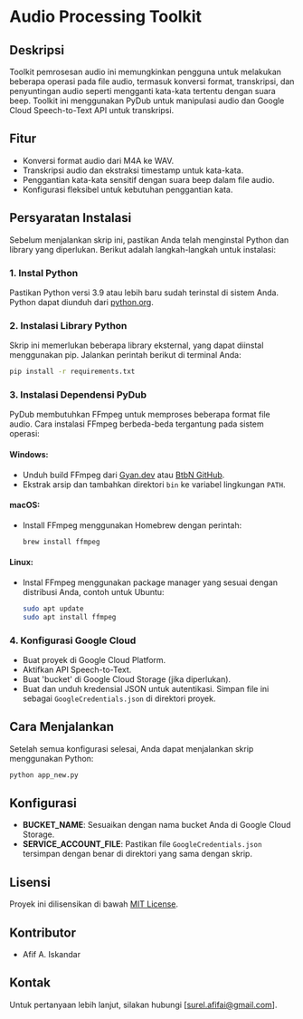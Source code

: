 # Audio Processing Toolkit

## Deskripsi
Toolkit pemrosesan audio ini memungkinkan pengguna untuk melakukan beberapa operasi pada file audio, termasuk konversi format, transkripsi, dan penyuntingan audio seperti mengganti kata-kata tertentu dengan suara beep. Toolkit ini menggunakan PyDub untuk manipulasi audio dan Google Cloud Speech-to-Text API untuk transkripsi.

## Fitur
- Konversi format audio dari M4A ke WAV.
- Transkripsi audio dan ekstraksi timestamp untuk kata-kata.
- Penggantian kata-kata sensitif dengan suara beep dalam file audio.
- Konfigurasi fleksibel untuk kebutuhan penggantian kata.

## Persyaratan Instalasi
Sebelum menjalankan skrip ini, pastikan Anda telah menginstal Python dan library yang diperlukan. Berikut adalah langkah-langkah untuk instalasi:

### 1. Instal Python
   Pastikan Python versi 3.9 atau lebih baru sudah terinstal di sistem Anda. Python dapat diunduh dari [python.org](https://python.org).

### 2. Instalasi Library Python
   Skrip ini memerlukan beberapa library eksternal, yang dapat diinstal menggunakan pip. Jalankan perintah berikut di terminal Anda:
   ```bash
   pip install -r requirements.txt
   ```
### 3. Instalasi Dependensi PyDub
PyDub membutuhkan FFmpeg untuk memproses beberapa format file audio. Cara instalasi FFmpeg berbeda-beda tergantung pada sistem operasi:

#### Windows:
  - Unduh build FFmpeg dari [Gyan.dev](https://www.gyan.dev/ffmpeg/builds/) atau [BtbN GitHub](https://github.com/BtbN/FFmpeg-Builds/releases).
  - Ekstrak arsip dan tambahkan direktori `bin` ke variabel lingkungan `PATH`.

#### macOS:
  - Install FFmpeg menggunakan Homebrew dengan perintah:
    ```bash
    brew install ffmpeg
    ```

#### Linux:
  - Instal FFmpeg menggunakan package manager yang sesuai dengan distribusi Anda, contoh untuk Ubuntu:
    ```bash
    sudo apt update
    sudo apt install ffmpeg
    ```

### 4. Konfigurasi Google Cloud
   - Buat proyek di Google Cloud Platform.
   - Aktifkan API Speech-to-Text.
   - Buat 'bucket' di Google Cloud Storage (jika diperlukan).
   - Buat dan unduh kredensial JSON untuk autentikasi. Simpan file ini sebagai `GoogleCredentials.json` di direktori proyek.

## Cara Menjalankan
Setelah semua konfigurasi selesai, Anda dapat menjalankan skrip menggunakan Python:

```bash
python app_new.py
```

## Konfigurasi
- **BUCKET_NAME**: Sesuaikan dengan nama bucket Anda di Google Cloud Storage.
- **SERVICE_ACCOUNT_FILE**: Pastikan file `GoogleCredentials.json` tersimpan dengan benar di direktori yang sama dengan skrip.

## Lisensi
Proyek ini dilisensikan di bawah [MIT License](https://opensource.org/licenses/MIT).

## Kontributor
- Afif A. Iskandar

## Kontak
Untuk pertanyaan lebih lanjut, silakan hubungi [surel.afifai@gmail.com].

